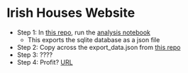 # Irish Houses Website

- Step 1: In [this repo](https://github.com/codingeologist/irish-houses-data), run the [analysis notebook](https://github.com/codingeologist/irish-houses-data/blob/main/analysis.ipynb)
    - This exports the sqlite database as a json file
- Step 2: Copy across the export_data.json from [this repo](https://github.com/codingeologist/irish-houses-data)
- Step 3: ????
- Step 4: Profit? [URL](https://codingeologist.github.io/irish-houses-website/)